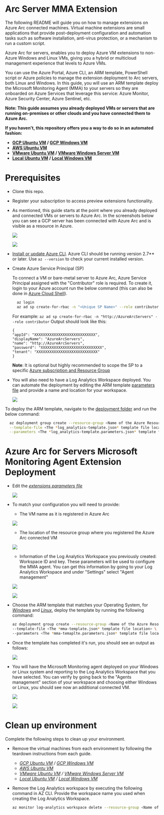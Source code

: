 # Arc Server MMA Extension

The following README will guide you on how to manage extensions on Azure Arc connected machines. Virtual machine extensions are small applications that provide post-deployment configuration and automation tasks such as software installation, anti-virus protection, or a mechanism to run a custom script.

Azure Arc for servers, enables you to deploy Azure VM extensions to non-Azure Windows and Linux VMs, giving you a hybrid or multicloud management experience that levels to Azure VMs.

You can use the Azure Portal, Azure CLI, an ARM template, PowerShell script or Azure policies to manage the extension deployment to Arc servers, both Linux and Windows. In this guide, you will use an ARM template deploy the Microsoft Monitoring Agent (MMA) to your servers so they are onboarded on Azure Services that leverage this service: Azure Monitor, Azure Security Center, Azure Sentinel, etc. 

**Note: This guide assumes you already deployed VMs or servers that are running on-premises or other clouds and you have connected them to Azure Arc.**

**If you haven't, this repository offers you a way to do so in an automated fashion:**
- **[GCP Ubuntu VM](gcp_terraform_ubuntu.md) / [GCP Windows VM](gcp_terraform_windows.md)**
- **[AWS Ubuntu VM](aws_terraform_ubuntu.md)**
- **[VMware Ubuntu VM](vmware_terraform_ubuntu.md) / [VMware Windows Server VM](vmware_terraform_winsrv.md)**
- **[Local Ubuntu VM](local_vagrant_ubuntu.md) / [Local Windows VM](local_vagrant_windows.md)**


# Prerequisites

* Clone this repo.

* Register your subscription to access preview extensions functionality.

* As mentioned, this guide starts at the point where you already deployed and connected VMs or servers to Azure Arc. In the screenshots below you can see a GCP server has been connected with Azure Arc and is visible as a resource in Azure.

    ![](../img/vm_extension_mma/01.png)

    ![](../img/vm_extension_mma/02.png)


* [Install or update Azure CLI](https://docs.microsoft.com/en-us/cli/azure/install-azure-cli?view=azure-cli-latest). Azure CLI should be running version 2.7** or later. Use ```az --version``` to check your current installed version.

* Create Azure Service Principal (SP)   

    To connect a VM or bare-metal server to Azure Arc, Azure Service Principal assigned with the "Contributor" role is required. To create it, login to your Azure account run the below command (this can also be done in [Azure Cloud Shell](https://shell.azure.com/)).

  ```bash
    az login
    az ad sp create-for-rbac -n "<Unique SP Name>" --role contributor
    ```
    For example:
    ```az ad sp create-for-rbac -n "http://AzureArcServers" --role contributor```
    Output should look like this:
    ```
    {
    "appId": "XXXXXXXXXXXXXXXXXXXXXXXXXXXX",
    "displayName": "AzureArcServers",
    "name": "http://AzureArcServers",
    "password": "XXXXXXXXXXXXXXXXXXXXXXXXXXXX",
    "tenant": "XXXXXXXXXXXXXXXXXXXXXXXXXXXX"
    }
    ```
    
    **Note**: It is optional but highly recommended to scope the SP to a specific [Azure subscription and Resource Group](https://docs.microsoft.com/en-us/cli/azure/ad/sp?view=azure-cli-latest) 

* You will also need to have a Log Analytics Workspace deployed. You can automate the deployment by editing the ARM template [parameters file](../extensions/arm/log_analytics-template.parameters.json) and provide a name and location for your workspace. 

    ![](../img/vm_extension_mma/03.png)

To deploy the ARM template, navigate to the [deployment folder](../extensions/arm) and run the below command:

  ```bash
    az deployment group create --resource-group <Name of the Azure Resource Group> \
    --template-file <The *log_analytics-template.json* template file location> \
    --parameters <The *log_analytics-template.parameters.json* template file location>
  ```

# Azure Arc for Servers Microsoft Monitoring Agent Extension Deployment

* Edit the [*extensions parameters file*](../extensions/arm/mma-template.parameters.json) 

    ![](../img/vm_extension_mma/04.png)

* To match your configuration you will need to provide: 
    - The VM name as it is registered in Azure Arc

    ![](../img/vm_extension_mma/05.png)

    - The location of the resource group where you registered the Azure Arc connected VM  

    ![](../img/vm_extension_mma/06.png)

    - Information of the Log Analytics Workspace you previously created: Workspace ID and key. These parameters will be used to configure the MMA agent. You can get this information by going to your Log Analytics Workspace and under "Settings" select "Agent management"

    ![](../img/vm_extension_mma/07.png)

    ![](../img/vm_extension_mma/08.png)

* Choose the ARM template that matches your Operating System, for [*Windows*](../extensions/arm/mma-template-windows.json) and [*Linux*](../extensions/arm/mma-template-linux.json), deploy the template by running the following command: 

    ```bash
    az deployment group create --resource-group <Name of the Azure Resource Group> \
    --template-file <The *mma-template.json* template file location> \
    --parameters <The *mma-temaplte.parameters.json* template file location>
    ```
   
* Once the template has completed it's run, you should see an output as follows: 

    ![](../img/vm_extension_mma/09.png)
    
* You will have the Microsoft Monitoring agent deployed on your Windows or Linux system and reporting to the Log Analytics Workspace that you have selected. You can verify by going back to the "Agents management" section of your workspace and choosing either Windows or Linux, you should see now an additional connected VM. 

    ![](../img/vm_extension_mma/10.png)

    ![](../img/vm_extension_mma/11.png)

# Clean up environment

Complete the following steps to clean up your environment.

* Remove the virtual machines from each environment by following the teardown instructions from each guide.

    - *[GCP Ubuntu VM](gcp_terraform_ubuntu.md) / [GCP Windows VM](gcp_terraform_windows.md)*
    - *[AWS Ubuntu VM](aws_terraform_ubuntu.md)*
    - *[VMware Ubuntu VM](vmware_terraform_ubuntu.md) / [VMware Windows Server VM](vmware_terraform_winsrv.md)*
    - *[Local Ubuntu VM](local_vagrant_ubuntu.md) / [Local Windows VM](local_vagrant_windows.md)*

* Remove the Log Analytics workspace by executing the following command in AZ CLI. Provide the workspace name you used when creating the Log Analytics Workspace.

    ```bash
    az monitor log-analytics workspace delete --resource-group <Name of the Azure Resource Group> --workspace-name <Log Analytics Workspace Name> --yes
    ```
    